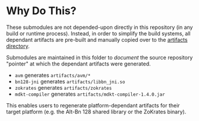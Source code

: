 # Why Do This?

These submodules are not depended-upon directly in this repository (in any build or runtime process). Instead, in order to simplify the build systems, all dependant artifacts are pre-built and manually copied over to the [artifacts directory](https://github.com/aionnetwork/tetryon-bench/tree/master/artifacts). 

Submodules are maintained in this folder to *document* the source repository "pointer" at which the dependant artifacts were generated. 

* `avm` generates `artifacts/avm/*`
* `bn128-jni` generates `artifacts/libbn_jni.so`
* `zokrates` generates `artifacts/zokrates`
* `mdkt-compiler` generates `artifacts/mdkt-compiler-1.4.0.jar`

This enables users to regenerate platform-dependant artifacts for their target platform (e.g. the Alt-Bn 128 shared library or the ZoKrates binary).  